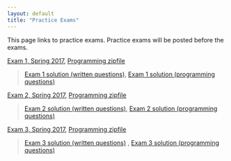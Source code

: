 ```yaml
---
layout: default
title: "Practice Exams"
---
```




This page links to practice exams. Practice exams will be posted before the exams.

 [Exam 1, Spring 2017](cs101-spring2017-exam01.pdf), 
 [Programming zipfile](CS101_Exam01.zip)

>[Exam 1 solution (written questions)](cs101-spring2017-exam01-solution.pdf), 
>[Exam 1 solution (programming questions)](CS101_Exam01_Solution.zip)

[Exam 2, Spring 2017](cs101-spring2017-exam02.pdf), 
[Programming zipfile](CS101_Exam02.zip)

> [Exam 2 solution (written questions)](cs101-spring2017-exam02-solution.pdf), 
> [Exam 2 solution (programming questions)](CS101_Exam02_Solution.zip)

[Exam 3, Spring 2017](cs101-spring2017-exam03.pdf), 
[Programming zipfile](CS101_Exam03.zip)

> [Exam 3 solution (written questions)](cs101-spring2017-exam03-solution.pdf) , 
>[Exam 3 solution (programming questions)](CS101_Exam03_Solution.zip)



<!--

[Exam 3, Spring 2017](cs101-spring2017-exam03.pdf), [Programming zipfile](CS101_Exam03.zip)
> [Exam 3 solution (written questions)](cs101-spring2017-exam03-solution.pdf) , [Exam 3 solution (programming questions)](CS101_Exam03_Solution.zip)





[Exam 4, Spring 2017](cs101-spring2017-exam04.pdf), [Programming zipfile](CS101_Exam04.zip)

> [Exam 4 solution (written questions)](cs101-spring2017-exam04-solution.pdf), [Exam 4 solution (programming questions)](CS101_Exam04_Solution.zip)

-->
